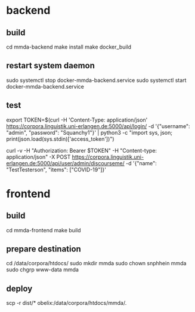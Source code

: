 # backend

## build
cd mmda-backend
make install
make docker_build

## restart system daemon
sudo systemctl stop docker-mmda-backend.service
sudo systemctl start docker-mmda-backend.service

## test
export TOKEN=$(curl -H 'Content-Type: application/json' https://corpora.linguistik.uni-erlangen.de:5000/api/login/ -d '{"username": "admin", "password": "Squanchy1"}' |  python3 -c "import sys, json; print(json.load(sys.stdin)['access_token'])")

curl -v -H "Authorization: Bearer $TOKEN" -H "Content-type: application/json"  -X POST https://corpora.linguistik.uni-erlangen.de:5000/api/user/admin/discourseme/ -d '{"name": "TestTesterson", "items": ["COVID-19"]}'


# frontend

## build
cd mmda-frontend
make build

## prepare destination
cd /data/corpora/htdocs/
sudo mkdir mmda
sudo chown snphhein mmda
sudo chgrp www-data mmda

## deploy
scp -r dist/* obelix:/data/corpora/htdocs/mmda/.


